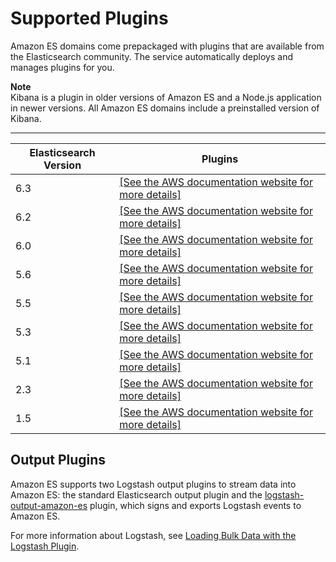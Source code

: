# Supported Plugins<a name="aes-supported-plugins"></a>

Amazon ES domains come prepackaged with plugins that are available from the Elasticsearch community\. The service automatically deploys and manages plugins for you\.

**Note**  
Kibana is a plugin in older versions of Amazon ES and a Node\.js application in newer versions\. All Amazon ES domains include a preinstalled version of Kibana\.


****  

| Elasticsearch Version | Plugins | 
| --- | --- | 
| 6\.3 |  [\[See the AWS documentation website for more details\]](http://docs.aws.amazon.com/elasticsearch-service/latest/developerguide/aes-supported-plugins.html)  | 
| 6\.2 |  [\[See the AWS documentation website for more details\]](http://docs.aws.amazon.com/elasticsearch-service/latest/developerguide/aes-supported-plugins.html)  | 
| 6\.0 |  [\[See the AWS documentation website for more details\]](http://docs.aws.amazon.com/elasticsearch-service/latest/developerguide/aes-supported-plugins.html)  | 
| 5\.6 |  [\[See the AWS documentation website for more details\]](http://docs.aws.amazon.com/elasticsearch-service/latest/developerguide/aes-supported-plugins.html)  | 
| 5\.5 |  [\[See the AWS documentation website for more details\]](http://docs.aws.amazon.com/elasticsearch-service/latest/developerguide/aes-supported-plugins.html)  | 
| 5\.3 |  [\[See the AWS documentation website for more details\]](http://docs.aws.amazon.com/elasticsearch-service/latest/developerguide/aes-supported-plugins.html)  | 
| 5\.1 |  [\[See the AWS documentation website for more details\]](http://docs.aws.amazon.com/elasticsearch-service/latest/developerguide/aes-supported-plugins.html)  | 
| 2\.3 |  [\[See the AWS documentation website for more details\]](http://docs.aws.amazon.com/elasticsearch-service/latest/developerguide/aes-supported-plugins.html)  | 
| 1\.5 |  [\[See the AWS documentation website for more details\]](http://docs.aws.amazon.com/elasticsearch-service/latest/developerguide/aes-supported-plugins.html)  | 

## Output Plugins<a name="outputplugins"></a>

Amazon ES supports two Logstash output plugins to stream data into Amazon ES: the standard Elasticsearch output plugin and the [logstash\-output\-amazon\-es](https://github.com/awslabs/logstash-output-amazon_es) plugin, which signs and exports Logstash events to Amazon ES\.

For more information about Logstash, see [Loading Bulk Data with the Logstash Plugin](es-kibana.md#es-managedomains-logstash)\.